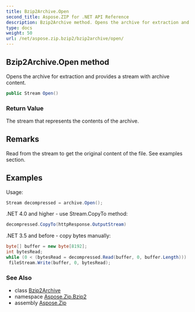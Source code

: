 ```yaml
---
title: Bzip2Archive.Open
second_title: Aspose.ZIP for .NET API Reference
description: Bzip2Archive method. Opens the archive for extraction and provides a stream with archive content
type: docs
weight: 50
url: /net/aspose.zip.bzip2/bzip2archive/open/
---
```

## Bzip2Archive.Open method

Opens the archive for extraction and provides a stream with archive content.

```csharp
public Stream Open()
```

### Return Value

The stream that represents the contents of the archive.

## Remarks

Read from the stream to get the original content of the file. See examples section.

## Examples

Usage:

```csharp
Stream decompressed = archive.Open();
```

.NET 4.0 and higher - use Stream.CopyTo method:

```csharp
decompressed.CopyTo(httpResponse.OutputStream)
```

.NET 3.5 and before - copy bytes manually:

```csharp
byte[] buffer = new byte[8192];
int bytesRead;
while (0 < (bytesRead = decompressed.Read(buffer, 0, buffer.Length)))
 fileStream.Write(buffer, 0, bytesRead);
```

### See Also

* class [Bzip2Archive](../)
* namespace [Aspose.Zip.Bzip2](../../bzip2archive/)
* assembly [Aspose.Zip](../../../)


